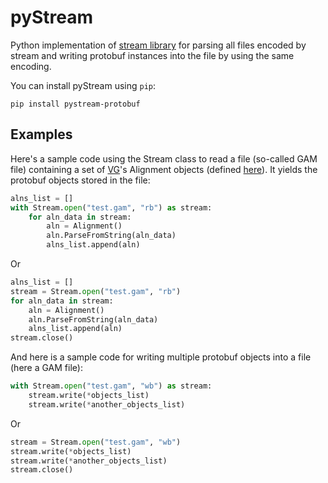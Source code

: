 # pyStream
Python implementation of [stream library](https://github.com/vgteam/stream)
for parsing all files encoded by stream and writing protobuf instances into the
file by using the same encoding.

You can install pyStream using `pip`:

    pip install pystream-protobuf

## Examples
Here's a sample code using the Stream class to read a file (so-called GAM file)
containing a set of [VG](https://github.com/vgteam/vg)'s Alignment objects
(defined [here](https://github.com/vgteam/vg/blob/master/src/vg.proto)). It
yields the protobuf objects stored in the file:

```python
alns_list = []
with Stream.open("test.gam", "rb") as stream:
    for aln_data in stream:
        aln = Alignment()
        aln.ParseFromString(aln_data)
        alns_list.append(aln)
```

Or

```python
alns_list = []
stream = Stream.open("test.gam", "rb")
for aln_data in stream:
    aln = Alignment()
    aln.ParseFromString(aln_data)
    alns_list.append(aln)
stream.close()
```

And here is a sample code for writing multiple protobuf objects into a file
(here a GAM file):

```python
with Stream.open("test.gam", "wb") as stream:
    stream.write(*objects_list)
    stream.write(*another_objects_list)
```

Or

```python
stream = Stream.open("test.gam", "wb")
stream.write(*objects_list)
stream.write(*another_objects_list)
stream.close()
```
